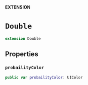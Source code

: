 **EXTENSION**

# `Double`
```swift
extension Double
```

## Properties
### `probailityColor`

```swift
public var probailityColor: UIColor
```
